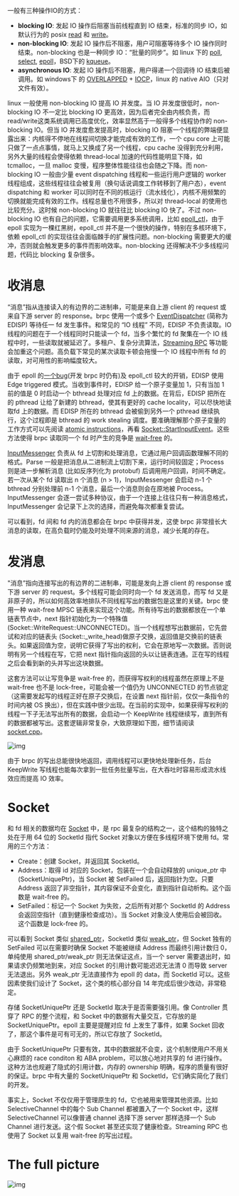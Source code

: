 一般有三种操作IO的方式：

- **blocking IO**: 发起 IO 操作后阻塞当前线程直到 IO 结束，标准的同步 IO，如默认行为的 posix [read](http://linux.die.net/man/2/read) 和 [write](http://linux.die.net/man/2/write)。
- **non-blocking IO**: 发起 IO 操作后不阻塞，用户可阻塞等待多个 IO 操作同时结束。non-blocking 也是一种同步 IO：“批量的同步”。如 linux 下的 [poll](http://linux.die.net/man/2/poll), [select](http://linux.die.net/man/2/select),  [epoll](http://linux.die.net/man/4/epoll)，BSD下的 [kqueue](https://www.freebsd.org/cgi/man.cgi?query=kqueue&sektion=2)。
- **asynchronous IO**: 发起 IO 操作后不阻塞，用户得递一个回调待 IO 结束后被调用。如 windows下 的 [OVERLAPPED](https://msdn.microsoft.com/en-us/library/windows/desktop/ms684342(v=vs.85).aspx) + [IOCP](https://msdn.microsoft.com/en-us/library/windows/desktop/aa365198(v=vs.85).aspx)，linux 的 native AIO（只对文件有效）。

linux 一般使用 non-blocking IO 提高 IO 并发度。当 IO 并发度很低时，non-blocking IO 不一定比 blocking IO 更高效，因为后者完全由内核负责，而 read/write这类系统调用已高度优化，效率显然高于一般得多个线程协作的 non-blocking IO。但当 IO 并发度愈发提高时，blocking IO 阻塞一个线程的弊端便显露出来：内核得不停地在线程间切换才能完成有效的工作，一个 cpu core 上可能只做了一点点事情，就马上又换成了另一个线程，cpu cache 没得到充分利用，另外大量的线程会使得依赖 thread-local 加速的代码性能明显下降，如 tcmalloc，一旦 malloc 变慢，程序整体性能往往也会随之下降。而 non-blocking IO 一般由少量 event dispatching 线程和一些运行用户逻辑的 worker 线程组成，这些线程往往会被复用（换句话说调度工作转移到了用户态），event dispatching 和 worker 可以同时在不同的核运行（流水线化），内核不用频繁的切换就能完成有效的工作。线程总量也不用很多，所以对 thread-local 的使用也比较充分。这时候 non-blocking IO 就往往比 blocking IO 快了。不过 non-blocking IO 也有自己的问题，它需要调用更多系统调用，比如 [epoll_ctl](http://man7.org/linux/man-pages/man2/epoll_ctl.2.html)，由于 epoll 实现为一棵红黑树，epoll_ctl 并不是一个很快的操作，特别在多核环境下，依赖 epoll_ctl 的实现往往会面临棘手的扩展性问题。non-blocking 需要更大的缓冲，否则就会触发更多的事件而影响效率。non-blocking 还得解决不少多线程问题，代码比 blocking 复杂很多。

# 收消息

“消息”指从连接读入的有边界的二进制串，可能是来自上游 client 的 request 或来自下游 server 的 response。brpc 使用一个或多个 [EventDispatcher](https://github.com/brpc/brpc/blob/master/src/brpc/event_dispatcher.h) (简称为 EDISP) 等待任一 fd 发生事件。和常见的 “IO 线程” 不同，EDISP 不负责读取。IO 线程的问题在于一个线程同时只能读一个 fd，当多个繁忙的 fd 聚集在一个 IO 线程中时，一些读取就被延迟了。多租户、复杂分流算法，[Streaming RPC](https://github.com/apache/incubator-brpc/blob/master/docs/cn/streaming_rpc.md) 等功能会加重这个问题。高负载下常见的某次读取卡顿会拖慢一个 IO 线程中所有 fd 的读取，对可用性的影响幅度较大。

由于 epoll 的[一个bug](https://patchwork.kernel.org/patch/1970231/)(开发 brpc 时仍有)及 epoll_ctl 较大的开销，EDISP 使用 Edge triggered 模式。当收到事件时，EDISP 给一个原子变量加 1，只有当加 1 前的值是 0 时启动一个 bthread 处理对应 fd 上的数据。在背后，EDISP 把所在的 pthread 让给了新建的 bthread，使其有更好的 cache locality，可以尽快地读取fd 上的数据。而 EDISP 所在的 bthread 会被偷到另外一个 pthread 继续执行，这个过程即是 bthread 的 work stealing 调度。要准确理解那个原子变量的工作方式可以先阅读 [atomic instructions](https://github.com/apache/incubator-brpc/blob/master/docs/cn/atomic_instructions.md)，再看 [Socket::StartInputEvent](https://github.com/brpc/brpc/blob/master/src/brpc/socket.cpp)。这些方法使得 brpc 读取同一个 fd 时产生的竞争是 [wait-free](http://en.wikipedia.org/wiki/Non-blocking_algorithm#Wait-freedom) 的。

[InputMessenger](https://github.com/brpc/brpc/blob/master/src/brpc/input_messenger.h) 负责从 fd 上切割和处理消息，它通过用户回调函数理解不同的格式。Parse 一般是把消息从二进制流上切割下来，运行时间较固定；Process 则是进一步解析消息 (比如反序列化为 protobuf) 后调用用户回调，时间不确定。若一次从某个 fd 读取出 n 个消息 (n > 1)，InputMessenger 会启动 n-1 个 bthread 分别处理前 n-1 个消息，最后一个消息则会在原地被 Process。InputMessenger 会逐一尝试多种协议，由于一个连接上往往只有一种消息格式，InputMessenger 会记录下上次的选择，而避免每次都重复尝试。

可以看到，fd 间和 fd 内的消息都会在 brpc 中获得并发，这使 brpc 非常擅长大消息的读取，在高负载时仍能及时处理不同来源的消息，减少长尾的存在。

# 发消息

"消息”指向连接写出的有边界的二进制串，可能是发向上游 client 的 response 或下游 server 的 request。多个线程可能会同时向一个 fd 发送消息，而写 fd 又是非原子的，所以如何高效率地排队不同线程写出的数据包是这里的关键。brpc 使用一种 wait-free MPSC 链表来实现这个功能。所有待写出的数据都放在一个单链表节点中，next 指针初始化为一个特殊值 (Socket::WriteRequest::UNCONNECTED)。当一个线程想写出数据前，它先尝试和对应的链表头 (Socket::_write_head)做原子交换，返回值是交换前的链表头。如果返回值为空，说明它获得了写出的权利，它会在原地写一次数据。否则说明有另一个线程在写，它把 next 指针指向返回的头以让链表连通。正在写的线程之后会看到新的头并写出这块数据。

这套方法可以让写竞争是 wait-free 的，而获得写权利的线程虽然在原理上不是 wait-free 也不是 lock-free，可能会被一个值仍为 UNCONNECTED 的节点锁定（这需要发起写的线程正好在原子交换后，在设置 next 指针前，仅仅一条指令的时间内被 OS 换出），但在实践中很少出现。在当前的实现中，如果获得写权利的线程一下子无法写出所有的数据，会启动一个 KeepWrite 线程继续写，直到所有的数据都被写出。这套逻辑非常复杂，大致原理如下图，细节请阅读[socket.cpp](https://github.com/brpc/brpc/blob/master/src/brpc/socket.cpp)。

![img](https://littleneko.oss-cn-beijing.aliyuncs.com/img/write.png)

由于 brpc 的写出总能很快地返回，调用线程可以更快地处理新任务，后台 KeepWrite 写线程也能每次拿到一批任务批量写出，在大吞吐时容易形成流水线效应而提高 IO 效率。

# Socket

和 fd 相关的数据均在 [Socket](https://github.com/brpc/brpc/blob/master/src/brpc/socket.h) 中，是 rpc 最复杂的结构之一，这个结构的独特之处在于用 64 位的 SocketId 指代 Socket 对象以方便在多线程环境下使用 fd。常用的三个方法：

- Create：创建 Socket，并返回其 SocketId。
- Address：取得 id 对应的 Socket，包装在一个会自动释放的 unique_ptr 中 (SocketUniquePtr)，当 Socket 被 SetFailed 后，返回指针为空。只要 Address 返回了非空指针，其内容保证不会变化，直到指针自动析构。这个函数是 wait-free 的。
- SetFailed：标记一个 Socket 为失败，之后所有对那个 SocketId 的 Address 会返回空指针（直到健康检查成功）。当 Socket 对象没人使用后会被回收。这个函数是 lock-free 的。

可以看到 Socket 类似 [shared_ptr](http://en.cppreference.com/w/cpp/memory/shared_ptr)，SocketId 类似 [weak_ptr](http://en.cppreference.com/w/cpp/memory/weak_ptr)，但 Socket 独有的 SetFailed 可以在需要时确保 Socket 不能被继续 Address 而最终引用计数归 0，单纯使用 shared_ptr/weak_ptr 则无法保证这点，当一个 server 需要退出时，如果请求仍频繁地到来，对应 Socket 的引用计数可能迟迟无法清 0 而导致 server 无法退出。另外 weak_ptr 无法直接作为 epoll 的 data，而 SocketId 可以。这些因素使我们设计了 Socket，这个类的核心部分自 14 年完成后很少改动，非常稳定。

存储 SocketUniquePtr 还是 SocketId 取决于是否需要强引用。像 Controller 贯穿了 RPC 的整个流程，和 Socket 中的数据有大量交互，它存放的是 SocketUniquePtr。epoll 主要是提醒对应 fd 上发生了事件，如果 Socket 回收了，那这个事件是可有可无的，所以它存放了 SocketId。

由于 SocketUniquePtr 只要有效，其中的数据就不会变，这个机制使用户不用关心麻烦的 race conditon 和 ABA problem，可以放心地对共享的 fd 进行操作。这种方法也规避了隐式的引用计数，内存的 ownership 明确，程序的质量有很好的保证。brpc 中有大量的 SocketUniquePtr 和 SocketId，它们确实简化了我们的开发。

事实上，Socket 不仅仅用于管理原生的 fd，它也被用来管理其他资源。比如 SelectiveChannel 中的每个 Sub Channel 都被置入了一个 Socket 中，这样SelectiveChannel 可以像普通 channel 选择下游 server 那样选择一个 Sub Channel 进行发送。这个假 Socket 甚至还实现了健康检查。Streaming RPC 也使用了 Socket 以复用 wait-free 的写出过程。

# The full picture

![img](https://littleneko.oss-cn-beijing.aliyuncs.com/img/rpc_flow.png)